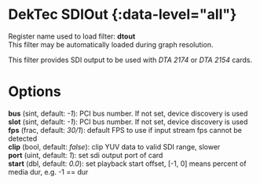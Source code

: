 <!-- automatically generated - do not edit, patch gpac/applications/gpac/gpac.c -->

# DekTec SDIOut  {:data-level="all"}  
  
Register name used to load filter: __dtout__  
This filter may be automatically loaded during graph resolution.  
  
This filter provides SDI output to be used with _DTA 2174_ or _DTA 2154_ cards.  
  

# Options    
  
<a id="bus">__bus__</a> (sint, default: _-1_): PCI bus number. If not set, device discovery is used  
<a id="slot">__slot__</a> (sint, default: _-1_): PCI bus number. If not set, device discovery is used  
<a id="fps">__fps__</a> (frac, default: _30/1_): default FPS to use if input stream fps cannot be detected  
<a id="clip">__clip__</a> (bool, default: _false_): clip YUV data to valid SDI range, slower  
<a id="port">__port__</a> (uint, default: _1_): set sdi output port of card  
<a id="start">__start__</a> (dbl, default: _0.0_): set playback start offset, [-1, 0] means percent of media dur, e.g. -1 == dur  
  
